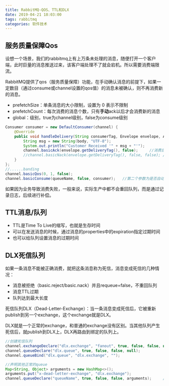 ```yaml
---
title: RabbitMQ-QOS、TTL和DLX
date: 2019-04-21 18:03:00
tags: rabbitmq
categories: 软件技术
---
```


## 服务质量保障Qos

设想一个场景，我们的rabbitmq上有上万条未处理的消息，随便打开一个客户端，此时巨量的消息推送过来，该客户端处理不了就会宕机。所以需要消费端限流。

RabbitMQ提供了qos（服务质量保障）功能，在手动确认消息的前提下，如果一定数目（通过consume或channel设置的qos值）的消息未被确认，则不再消费新的消息。

- prefetchSize：单条消息的大小限制，设置为 0 表示不限制
- prefetchCount：每次消费的消息个数，只有**手动**ack以后才会消费新的消息
- global：级别，true为channel级别，false为consume级别

```java
Consumer consumer = new DefaultConsumer(channel) {
    @Override
    public void handleDelivery(String consumerTag, Envelope envelope, AMQP.BasicProperties properties, byte[] body) throws IOException {
        String msg = new String(body, "UTF-8");
        System.out.println("Customer Received '" + msg + "'");
        channel.basicAck(envelope.getDeliveryTag(), false);     //消费后手动ack，表示可以推送下一条消息了
        //channel.basicNack(envelope.getDeliveryTag(), false, false); //Nack，消费失败了，最后一个参数为是否重回队列（requeue），回到队列的尾部
    }
};
//......banding
channel.basicQos(0, 1, false);
channel.basicConsume(queueName, false, consumer);   //第二个参数为是否自动ack，必须为false，qos才起作用
```

如果因为业务导致消费失败，一般来说，实际生产中都不会重回队列，而是通过记录日志，后续进行补偿。

## TTL消息/队列

- TTL是Time To Live的缩写，也就是生存时间
- 可以在发送消息的时候，通过消息的properties中的expiration指定过期时间
- 也可以给队列设置消息的过期时间

## DLX死信队列

如果一条消息不能被正确消费，就把这条消息称为死信，消息变成死信的几种情况：

- 消息被拒绝（basic.reject/basic.nack）并且requeue=false，不重回队列
- 消息TTL过期
- 队列达到最大长度

死信队列DLX（Dead-Letter-Exchange）：当一条消息变成死信后，它被重新publish到另一个exchange，这个exchange就是DLX。

DLX就是一个正常的exchange，和普通的exchange没有区别。当其他队列产生死信后，就publish到DLX上，DLX再路由到绑定的队列上。

```java
//创建死信队列
channel.exchangeDeclare("dlx.exchange", "fanout", true, false, false, null);
channel.queueDeclare("dlx.queue", true, false, false, null);
channel.queueBind("dlx.queue", "dlx.exchange", "");

//声明其他正常的queue
Map<String, Object> arguments = new HashMap<>();
arguments.put("x-dead-letter-exchange", "dlx.exchange");
channel.queueDeclare("queueName", true, false, false, arguments);     //声明一个队列，通过最后的arguments指定dlx
```